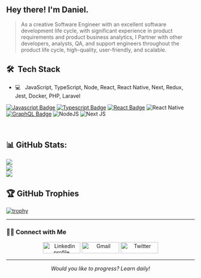 ## Hey there! I'm Daniel.

> As a creative Software Engineer with an excellent software development life cycle, with significant experience in product requirements and product business analytics, I Partner with other developers, analysts, QA, and support engineers throughout the product life cycle, high-quality, user-friendly, and scalable.


## 🛠 &nbsp;Tech Stack

- 💻 &nbsp; JavaScript, TypeScript, Node, React, React Native, Next, Redux, Jest, Docker, PHP, Laravel

[![Javascript Badge](https://img.shields.io/badge/-Javascript-F0DB4F?style=for-the-badge&labelColor=black&logo=javascript&logoColor=F0DB4F)](#) [![Typescript Badge](https://img.shields.io/badge/-Typescript-007acc?style=for-the-badge&labelColor=black&logo=typescript&logoColor=007acc)](#) [![React Badge](https://img.shields.io/badge/-React-61DBFB?style=for-the-badge&labelColor=black&logo=react&logoColor=61DBFB)](#) ![React Native](https://img.shields.io/badge/react_native-61DBFB.svg?style=for-the-badge&labelColor=black&logo=react&logoColor=61DBFB)
[![GraphQL Badge](https://img.shields.io/badge/-GraphQl-e535ab?style=for-the-badge&labelColor=black&logo=node.js&logoColor=e535ab)](#) ![NodeJS](https://img.shields.io/badge/node.js-6DA55F?style=for-the-badge&labelColor=black&logo=node.js&logoColor=white)   ![Next JS](https://img.shields.io/badge/Next-black?style=for-the-badge&logo=next.js&logoColor=white)


<br/>

## 📊 GitHub Stats:
![](https://github-readme-stats.vercel.app/api?username=dansalahi&theme=light&hide_border=false&include_all_commits=true&count_private=true)<br/>
![](https://github-readme-streak-stats.herokuapp.com/?user=dansalahi&theme=light&hide_border=false)<br/>
![](https://github-readme-stats.vercel.app/api/top-langs/?username=dansalahi&theme=light&hide_border=false&include_all_commits=true&count_private=true&layout=compact)

## 🏆 GitHub Trophies
[![trophy](https://github-profile-trophy.vercel.app/?username=dansalahi)](https://github.com/ryo-ma/github-profile-trophy)

<hr \>

### 🤝🏻 Connect with Me
<p align="center">
<a href="https://www.linkedin.com/in/dansalahi"><img alt="Linkedin profile" title="Linkedin" src="https://raw.githubusercontent.com/Thomas-George-T/Thomas-George-T/master/assets/linkedin.svg" width="100" height="30" /></a>
<a href="mailto:dan.salahii@gmail.com"><img alt="Gmail" src="https://raw.githubusercontent.com/Thomas-George-T/Thomas-George-T/master/assets/google-gmail.svg" title="Email" width="100" height="30" /></a>
<a href="https://twitter.com/danialsalahi"><img alt="Twitter" src="https://raw.githubusercontent.com/Thomas-George-T/Thomas-George-T/master/assets/twitter.svg" title="Twitter" width="100" height="30" /></a>
</p>
<hr \>
<p align="center">
   <i>Would you like to progress? Learn daily!</i>
</p>    

<!-- ![visitors](https://visitor-badge.laobi.icu/badge?page_id=dansalahi) -->
